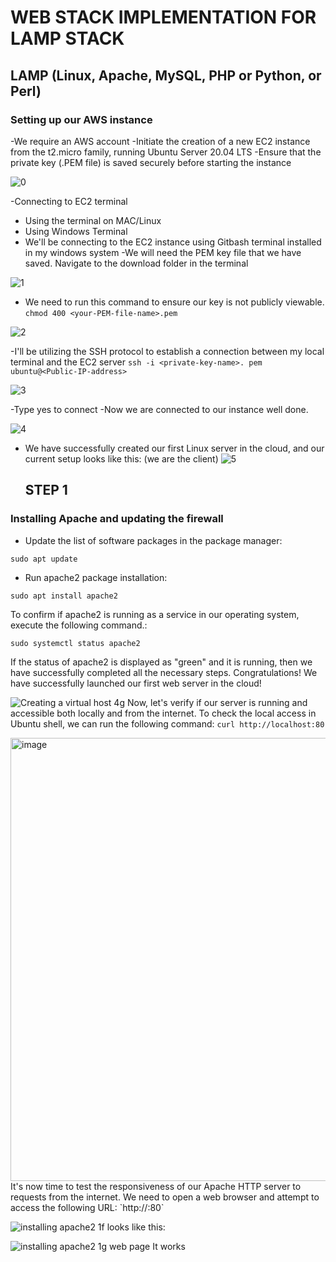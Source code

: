 # WEB STACK IMPLEMENTATION FOR LAMP STACK

## LAMP (Linux, Apache, MySQL, PHP or Python, or Perl)

### Setting up our AWS instance

-We require an AWS account
-Initiate the creation of a new EC2 instance from the t2.micro family, running Ubuntu Server 20.04 LTS
-Ensure that the private key (.PEM file) is saved securely before starting the instance

![0](https://user-images.githubusercontent.com/106252004/233028963-b5661a2e-8cf8-4927-abff-0f11b3b0c52e.jpg)

-Connecting to EC2 terminal

  - Using the terminal on MAC/Linux
  - Using Windows Terminal
  - We'll be connecting to the EC2 instance using Gitbash terminal installed in my windows system
-We will need the PEM key file that we have saved. Navigate to the download folder in the terminal

![1](https://user-images.githubusercontent.com/106252004/233030455-2735a9bc-6749-42d0-80bc-67d9738abcfa.jpg)

- We need to run this command to ensure our key is not publicly viewable.
`chmod 400 <your-PEM-file-name>.pem`

![2](https://user-images.githubusercontent.com/106252004/233030993-e8902f9d-d82a-4235-811c-3448bf617d96.jpg)

-I'll be utilizing the SSH protocol to establish a connection between my local terminal and the EC2 server
`ssh -i <private-key-name>. pem ubuntu@<Public-IP-address>`

![3](https://user-images.githubusercontent.com/106252004/233032213-6684b8bf-e718-4edf-82cf-df4541f88d96.jpg)
  
-Type yes to connect
-Now we are connected to our instance well done.

![4](https://user-images.githubusercontent.com/106252004/233032712-bb51dd8c-eb78-4969-935a-cfa88e4645a3.jpg)
  
- We have successfully created our first Linux server in the cloud, and our current setup looks like this: (we are the client)
![5](https://user-images.githubusercontent.com/106252004/233033157-6fabe537-fa61-4ef2-b003-9d8dc89247fa.jpg)

  ## STEP 1
### Installing Apache and updating the firewall
  
- Update the list of software packages in the package manager:

`sudo apt update`

- Run apache2 package installation:

`sudo apt install apache2`

To confirm if apache2 is running as a service in our operating system, execute the following command.:

`sudo systemctl status apache2`

If the status of apache2 is displayed as "green" and it is running, then we have successfully completed all the necessary steps. Congratulations! We have successfully launched our first web server in the cloud!

![Creating a virtual host 4g](https://user-images.githubusercontent.com/106252004/233035495-7aa05552-9b5c-40f3-8452-04658346d6ff.jpg)
Now, let's verify if our server is running and accessible both locally and from the internet. To check the local access in Ubuntu shell, we can run the following command:
`curl http://localhost:80`

<img width="709" alt="image" src="https://user-images.githubusercontent.com/106252004/233037085-1f4e6340-15ae-41e9-acd3-2576475553b2.png">
It's now time to test the responsiveness of our Apache HTTP server to requests from the internet. We need to open a web browser and attempt to access the following URL: `http://<Public-IP-Address>:80`

![installing apache2 1f ](https://user-images.githubusercontent.com/106252004/233038311-adbc1437-4e89-4130-86a8-3a8d13811fcc.jpg)
looks like this:

![installing apache2 1g web page ](https://user-images.githubusercontent.com/106252004/233038923-171661dd-6b8b-451f-83d5-a31d9bee4b00.jpg)
It works



